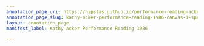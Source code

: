 ```yaml
---
annotation_page_uri: https://hipstas.github.io/performance-reading-acker/annotations/kathy-acker-performance-reading-1986-canvas-1-speaker.json
annotation_page_slug: kathy-acker-performance-reading-1986-canvas-1-speaker
layout: annotation_page
manifest_label: Kathy Acker Performance Reading 1986

---
```

